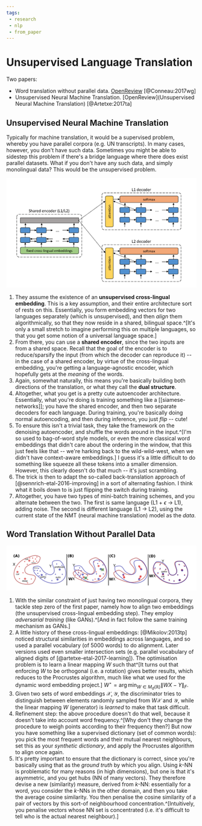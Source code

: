 ```yaml
---
tags:
 - research
 - nlp
 - from_paper
---
```


# Unsupervised Language Translation

Two papers:

 - Word translation without parallel data. [OpenReview](https://openreview.net/forum?id=H196sainb) [@Conneau:2017wg]
 - Unsupervised Neural Machine Translation. [OpenReview](Unsupervised Neural Machine Translation) [@Artetxe:2017ta]

## Unsupervised Neural Machine Translation

Typically for machine translation, it would be a supervised problem, whereby you have parallel corpora (e.g. UN transcripts). In many cases, however, you don't have such data. Sometimes you might be able to sidestep this problem if there's a bridge language where there does exist parallel datasets. What if you don't have any such data, and simply monolingual data? This would be the unsupervised problem.

![Architecture of the proposed system.](img/unsup_lang.png)

1. They assume the existence of an **unsupervised cross-lingual embedding**. This is a key assumption, and their entire architecture sort of rests on this. Essentially, you form embedding vectors for two languages separately (which is unsupervised), and then *align* them algorithmically, so that they now reside in a shared, bilingual space.^[It's only a small stretch to imagine performing this on multiple languages, so that you get some notion of a universal language space.]
2. From there, you can use a **shared encoder**, since the two inputs are from a shared space. Recall that the goal of the encoder is to reduce/sparsify the input (from which the decoder can reproduce it) -- in the case of a shared encoder, by virtue of the cross-lingual embedding, you're getting a language-agnostic encoder, which hopefully gets at the *meaning* of the words.
3. Again, somewhat naturally, this means you're basically building both directions of the translation, or what they call the **dual structure**.
4. Altogether, what you get is a pretty cute autoencoder architecture. Essentially, what you're doing is training something like a [[siamese-networks]]; you have the shared encoder, and then two separate decoders for each language. During training, you're basically doing normal autoencoding, and then during inference, you just *flip* -- cute!
5. To ensure this isn't a trivial task, they take the framework on the denoising autoencoder, and shuffle the words around in the input.^[I'm so used to bag-of-word style models, or even the more classical word embeddings that didn't care about the ordering in the window, that this just feels like that -- we're harking back to the wild-wild-west, when we didn't have context-aware embeddings.] I guess it's a little difficult to do something like squeeze all these tokens into a smaller dimension. However, this clearly doesn't do that much -- it's just scrambling.
6. The trick is then to adapt the so-called back-translation approach of [@sennrich-etal-2016-improving] in a sort of alternating fashion. I think what it boils down to is just flipping the switch during training.
7. Altogether, you have two types of mini-batch training schemes, and you alternate between the two. The first is same language (L1 + $\epsilon$ -> L1), adding noise. The second is different language (L1 -> L2), using the current state of the NMT (neural machine translation) model as the *data*.

## Word Translation Without Parallel Data


![Toy illustration.](img/unsup_lang_2.png)

1. With the similar constraint of just having two monolingual corpora, they tackle step zero of the first paper, namely how to align two embeddings (the unsupervised cross-lingual embedding step). They employ *adversarial training* (like GANs).^[And in fact follow the same training mechanism as GANs.]
2. A little history of these cross-lingual embeddings: [@Mikolov:2013tp] noticed structural similarities in embeddings across languages, and so used a parallel vocabulary (of 5000 words) to do alignment. Later versions used even smaller intersection sets (e.g. parallel vocabulary of aligned digits of [@artetxe-etal-2017-learning]). The optimisation problem is to learn a linear mapping $W$ such that^[It turns out that enforcing $W$ to be orthogonal (i.e. a rotation) gives better results, which reduces to the Procrustes algorithm, much like what we used for the dynamic word embedding project.] $W^\star = \arg\min_{W \in M_d (\mathbb{R})} \| W X - Y \|_{F}$.
3. Given two sets of word embeddings $\mathcal{X}, \mathcal{Y}$, the discriminator tries to distinguish between elements randomly sampled from $W\mathcal{X}$ and $\mathcal{Y}$, while the linear mapping $W$ (generator) is *learned* to make that task difficult.
4. Refinement step: the above procedure doesn't do that well, because it doesn't take into account word frequency.^[Why don't they change the procedure to weigh points according to their frequency then?] But now you have something like a supervised dictionary (set of common words): you pick the most frequent words and their mutual nearest neighbours, set this as your *synthetic dictionary*, and apply the Procrustes algorithm to align once again.
5. It's pretty important to ensure that the dictionary is correct, since you're basically using that as the *ground truth* by which you align. Using $k$-NN is problematic for many reasons (in high dimensions), but one is that it's asymmetric, and you get hubs (NN of many vectors). They therefore devise a new (similarity) measure, derived from $k$-NN: essentially for a word, you consider the $k$-NNs in the other domain, and then you take the average cosine similarity. You then penalise the cosine similarity of a pair of vectors by this sort-of neighbourhood concentration.^[Intuitively, you penalise vectors whose NN set is concentrated (i.e. it's difficult to tell who is the actual nearest neighbour).]